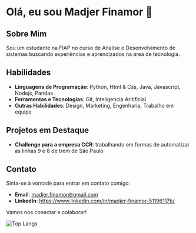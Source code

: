 # Olá, eu sou Madjer Finamor 👋

## Sobre Mim

Sou um estudante na FIAP no curso de Analise e Desenvolvimento de sistemas buscando experiências e aprendizados na área de tecnologia.

## Habilidades

- **Linguagens de Programação**: Python, Html & Css, Java, Javascript, Nodejs, Pandas
- **Ferramentas e Tecnologias**: Git, Inteligencia Aritificial
- **Outras Habilidades**: Design, Marketing, Engenharia, Trabalho em equipe

## Projetos em Destaque

- **Challenge para a empresa CCR**: trabalhando em formas de automatizar as linhas 9 e 8 de trem de São Paulo


## Contato

Sinta-se à vontade para entrar em contato comigo:

- **Email**: madjer.finamor@gmail.com
- **LinkedIn**: https://www.linkedin.com/in/madjer-finamor-51196117b/

Vamos nos conectar e colaborar!





![Top Langs](https://github-readme-stats-git-masterrstaa-rickstaa.vercel.app/api/top-langs/?username=MadjerFin&layout=compact&theme=radical)





 

